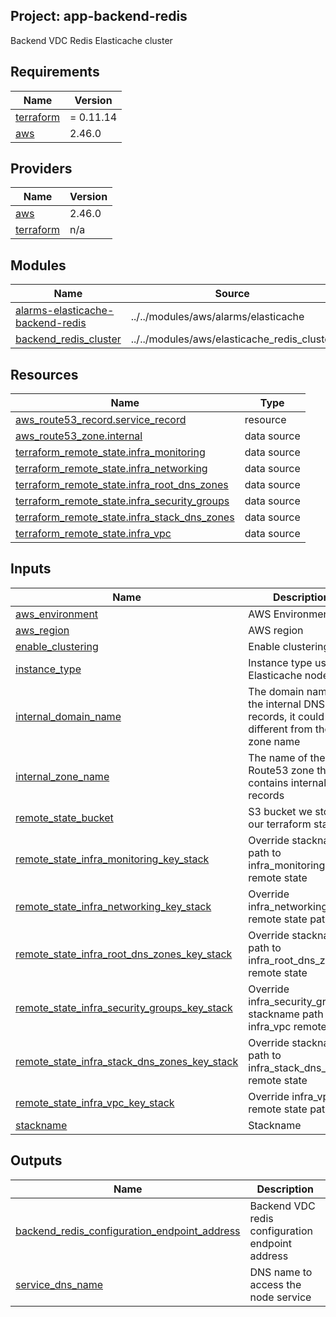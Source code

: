 ## Project: app-backend-redis

Backend VDC Redis Elasticache cluster

## Requirements

| Name | Version |
|------|---------|
| <a name="requirement_terraform"></a> [terraform](#requirement\_terraform) | = 0.11.14 |
| <a name="requirement_aws"></a> [aws](#requirement\_aws) | 2.46.0 |

## Providers

| Name | Version |
|------|---------|
| <a name="provider_aws"></a> [aws](#provider\_aws) | 2.46.0 |
| <a name="provider_terraform"></a> [terraform](#provider\_terraform) | n/a |

## Modules

| Name | Source | Version |
|------|--------|---------|
| <a name="module_alarms-elasticache-backend-redis"></a> [alarms-elasticache-backend-redis](#module\_alarms-elasticache-backend-redis) | ../../modules/aws/alarms/elasticache | n/a |
| <a name="module_backend_redis_cluster"></a> [backend\_redis\_cluster](#module\_backend\_redis\_cluster) | ../../modules/aws/elasticache_redis_cluster | n/a |

## Resources

| Name | Type |
|------|------|
| [aws_route53_record.service_record](https://registry.terraform.io/providers/hashicorp/aws/2.46.0/docs/resources/route53_record) | resource |
| [aws_route53_zone.internal](https://registry.terraform.io/providers/hashicorp/aws/2.46.0/docs/data-sources/route53_zone) | data source |
| [terraform_remote_state.infra_monitoring](https://registry.terraform.io/providers/hashicorp/terraform/latest/docs/data-sources/remote_state) | data source |
| [terraform_remote_state.infra_networking](https://registry.terraform.io/providers/hashicorp/terraform/latest/docs/data-sources/remote_state) | data source |
| [terraform_remote_state.infra_root_dns_zones](https://registry.terraform.io/providers/hashicorp/terraform/latest/docs/data-sources/remote_state) | data source |
| [terraform_remote_state.infra_security_groups](https://registry.terraform.io/providers/hashicorp/terraform/latest/docs/data-sources/remote_state) | data source |
| [terraform_remote_state.infra_stack_dns_zones](https://registry.terraform.io/providers/hashicorp/terraform/latest/docs/data-sources/remote_state) | data source |
| [terraform_remote_state.infra_vpc](https://registry.terraform.io/providers/hashicorp/terraform/latest/docs/data-sources/remote_state) | data source |

## Inputs

| Name | Description | Type | Default | Required |
|------|-------------|------|---------|:--------:|
| <a name="input_aws_environment"></a> [aws\_environment](#input\_aws\_environment) | AWS Environment | `string` | n/a | yes |
| <a name="input_aws_region"></a> [aws\_region](#input\_aws\_region) | AWS region | `string` | `"eu-west-1"` | no |
| <a name="input_enable_clustering"></a> [enable\_clustering](#input\_enable\_clustering) | Enable clustering | `string` | `false` | no |
| <a name="input_instance_type"></a> [instance\_type](#input\_instance\_type) | Instance type used for Elasticache nodes | `string` | `"cache.r4.large"` | no |
| <a name="input_internal_domain_name"></a> [internal\_domain\_name](#input\_internal\_domain\_name) | The domain name of the internal DNS records, it could be different from the zone name | `string` | n/a | yes |
| <a name="input_internal_zone_name"></a> [internal\_zone\_name](#input\_internal\_zone\_name) | The name of the Route53 zone that contains internal records | `string` | n/a | yes |
| <a name="input_remote_state_bucket"></a> [remote\_state\_bucket](#input\_remote\_state\_bucket) | S3 bucket we store our terraform state in | `string` | n/a | yes |
| <a name="input_remote_state_infra_monitoring_key_stack"></a> [remote\_state\_infra\_monitoring\_key\_stack](#input\_remote\_state\_infra\_monitoring\_key\_stack) | Override stackname path to infra\_monitoring remote state | `string` | `""` | no |
| <a name="input_remote_state_infra_networking_key_stack"></a> [remote\_state\_infra\_networking\_key\_stack](#input\_remote\_state\_infra\_networking\_key\_stack) | Override infra\_networking remote state path | `string` | `""` | no |
| <a name="input_remote_state_infra_root_dns_zones_key_stack"></a> [remote\_state\_infra\_root\_dns\_zones\_key\_stack](#input\_remote\_state\_infra\_root\_dns\_zones\_key\_stack) | Override stackname path to infra\_root\_dns\_zones remote state | `string` | `""` | no |
| <a name="input_remote_state_infra_security_groups_key_stack"></a> [remote\_state\_infra\_security\_groups\_key\_stack](#input\_remote\_state\_infra\_security\_groups\_key\_stack) | Override infra\_security\_groups stackname path to infra\_vpc remote state | `string` | `""` | no |
| <a name="input_remote_state_infra_stack_dns_zones_key_stack"></a> [remote\_state\_infra\_stack\_dns\_zones\_key\_stack](#input\_remote\_state\_infra\_stack\_dns\_zones\_key\_stack) | Override stackname path to infra\_stack\_dns\_zones remote state | `string` | `""` | no |
| <a name="input_remote_state_infra_vpc_key_stack"></a> [remote\_state\_infra\_vpc\_key\_stack](#input\_remote\_state\_infra\_vpc\_key\_stack) | Override infra\_vpc remote state path | `string` | `""` | no |
| <a name="input_stackname"></a> [stackname](#input\_stackname) | Stackname | `string` | n/a | yes |

## Outputs

| Name | Description |
|------|-------------|
| <a name="output_backend_redis_configuration_endpoint_address"></a> [backend\_redis\_configuration\_endpoint\_address](#output\_backend\_redis\_configuration\_endpoint\_address) | Backend VDC redis configuration endpoint address |
| <a name="output_service_dns_name"></a> [service\_dns\_name](#output\_service\_dns\_name) | DNS name to access the node service |
